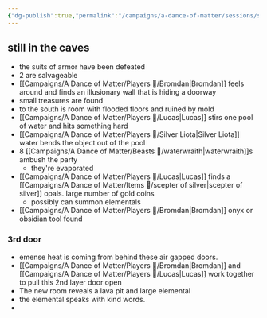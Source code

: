 ```yaml
---
{"dg-publish":true,"permalink":"/campaigns/a-dance-of-matter/sessions/session-1019/","dgPassFrontmatter":true}
---
```



## still in the caves
- the suits of armor have been defeated 
- 2 are salvageable 
- [[Campaigns/A Dance of Matter/Players 👤/Bromdan\|Bromdan]] feels around and finds an illusionary wall that is hiding a doorway
- small treasures are found
- to the south is room with flooded floors and ruined by mold
- [[Campaigns/A Dance of Matter/Players 👤/Lucas\|Lucas]] stirs one pool of water and hits something hard
- [[Campaigns/A Dance of Matter/Players 👤/Silver Liota\|Silver Liota]] water bends the object out of the pool
- 8 [[Campaigns/A Dance of Matter/Beasts 🐻/waterwraith\|waterwraith]]s ambush the party
	- they're evaporated
- [[Campaigns/A Dance of Matter/Players 👤/Lucas\|Lucas]] finds a [[Campaigns/A Dance of Matter/Items 💍/scepter of silver\|scepter of silver]] opals. large number of gold coins
	- possibly can summon elementals
- [[Campaigns/A Dance of Matter/Players 👤/Bromdan\|Bromdan]] onyx or obsidian tool found

### 3rd door
- emense heat is coming from behind these air gapped doors.
- [[Campaigns/A Dance of Matter/Players 👤/Bromdan\|Bromdan]] and [[Campaigns/A Dance of Matter/Players 👤/Lucas\|Lucas]] work together to pull this 2nd layer door open
- The new room reveals a lava pit and large elemental 
- the elemental speaks with kind words.
- 
